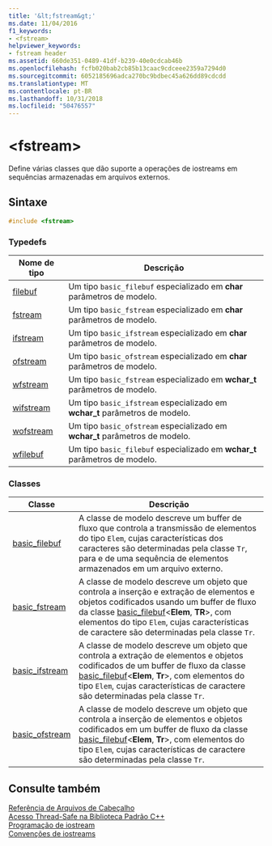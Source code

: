 ```yaml
---
title: '&lt;fstream&gt;'
ms.date: 11/04/2016
f1_keywords:
- <fstream>
helpviewer_keywords:
- fstream header
ms.assetid: 660de351-0489-41df-b239-40e0cdcab46b
ms.openlocfilehash: fcfb020bab2cb85b13caac9cdceee2359a7294d0
ms.sourcegitcommit: 6052185696adca270bc9bdbec45a626dd89cdcdd
ms.translationtype: MT
ms.contentlocale: pt-BR
ms.lasthandoff: 10/31/2018
ms.locfileid: "50476557"
---
```

# <a name="ltfstreamgt"></a>&lt;fstream&gt;

Define várias classes que dão suporte a operações de iostreams em sequências armazenadas em arquivos externos.

## <a name="syntax"></a>Sintaxe

```cpp
#include <fstream>

```

### <a name="typedefs"></a>Typedefs

|Nome de tipo|Descrição|
|-|-|
|[filebuf](../standard-library/fstream-typedefs.md#filebuf)|Um tipo `basic_filebuf` especializado em **char** parâmetros de modelo.|
|[fstream](../standard-library/fstream-typedefs.md#fstream)|Um tipo `basic_fstream` especializado em **char** parâmetros de modelo.|
|[ifstream](../standard-library/fstream-typedefs.md#ifstream)|Um tipo `basic_ifstream` especializado em **char** parâmetros de modelo.|
|[ofstream](../standard-library/fstream-typedefs.md#ofstream)|Um tipo `basic_ofstream` especializado em **char** parâmetros de modelo.|
|[wfstream](../standard-library/fstream-typedefs.md#wfstream)|Um tipo `basic_fstream` especializado em **wchar_t** parâmetros de modelo.|
|[wifstream](../standard-library/fstream-typedefs.md#wifstream)|Um tipo `basic_ifstream` especializado em **wchar_t** parâmetros de modelo.|
|[wofstream](../standard-library/fstream-typedefs.md#wofstream)|Um tipo `basic_ofstream` especializado em **wchar_t** parâmetros de modelo.|
|[wfilebuf](../standard-library/fstream-typedefs.md#wfilebuf)|Um tipo `basic_filebuf` especializado em **wchar_t** parâmetros de modelo.|

### <a name="classes"></a>Classes

|Classe|Descrição|
|-|-|
|[basic_filebuf](../standard-library/basic-filebuf-class.md)|A classe de modelo descreve um buffer de fluxo que controla a transmissão de elementos do tipo `Elem`, cujas características dos caracteres são determinadas pela classe `Tr`, para e de uma sequência de elementos armazenados em um arquivo externo.|
|[basic_fstream](../standard-library/basic-fstream-class.md)|A classe de modelo descreve um objeto que controla a inserção e extração de elementos e objetos codificados usando um buffer de fluxo da classe [basic_filebuf](../standard-library/basic-filebuf-class.md)\<**Elem**,  **TR**>, com elementos do tipo `Elem`, cujas características de caractere são determinadas pela classe `Tr`.|
|[basic_ifstream](../standard-library/basic-ifstream-class.md)|A classe de modelo descreve um objeto que controla a extração de elementos e objetos codificados de um buffer de fluxo da classe [basic_filebuf](../standard-library/basic-filebuf-class.md)\<**Elem**, **Tr**>, com elementos do tipo `Elem`, cujas características de caractere são determinadas pela classe `Tr`.|
|[basic_ofstream](../standard-library/basic-ofstream-class.md)|A classe de modelo descreve um objeto que controla a inserção de elementos e objetos codificados em um buffer de fluxo da classe [basic_filebuf](../standard-library/basic-filebuf-class.md)\<**Elem**, **Tr**>, com elementos do tipo `Elem`, cujas características de caractere são determinadas pela classe `Tr`.|

## <a name="see-also"></a>Consulte também

[Referência de Arquivos de Cabeçalho](../standard-library/cpp-standard-library-header-files.md)<br/>
[Acesso Thread-Safe na Biblioteca Padrão C++](../standard-library/thread-safety-in-the-cpp-standard-library.md)<br/>
[Programação de iostream](../standard-library/iostream-programming.md)<br/>
[Convenções de iostreams](../standard-library/iostreams-conventions.md)<br/>
